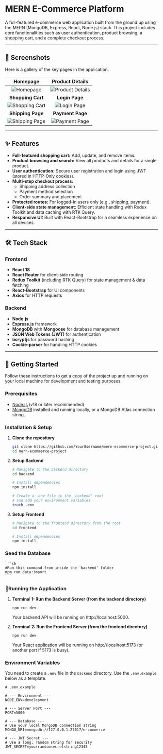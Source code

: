 # MERN E-Commerce Platform

A full-featured e-commerce web application built from the ground up using the MERN (MongoDB, Express, React, Node.js) stack. This project includes core functionalities such as user authentication, product browsing, a shopping cart, and a complete checkout process.

---

## 📸 Screenshots

Here is a gallery of the key pages in the application.

| Homepage | Product Details |
| :---: | :---: |
| ![Homepage](screenshots/homepage.png) | ![Product Details](screenshots/product-page.png) |
| **Shopping Cart** | **Login Page** |
| ![Shopping Cart](screenshots/cart-page.png) | ![Login Page](screenshots/login-page.png) |
| **Shipping Page** | **Payment Page** |
| ![Shipping Page](screenshots/shipping-page.png) | ![Payment Page](screenshots/payment-page.png) |


---

## ✨ Features

- **Full-featured shopping cart:** Add, update, and remove items.
- **Product browsing and search:** View all products and details for a single product.
- **User authentication:** Secure user registration and login using JWT (stored in HTTP-Only cookies).
- **Multi-step checkout process:**
  - Shipping address collection
  - Payment method selection
  - Order summary and placement
- **Protected routes:** For logged-in users only (e.g., shipping, payment).
- **Client-side state management:** Efficient state handling with Redux Toolkit and data caching with RTK Query.
- **Responsive UI:** Built with React-Bootstrap for a seamless experience on all devices.

---

## 🛠️ Tech Stack

### Frontend
- **React 18**
- **React Router** for client-side routing
- **Redux Toolkit** (including RTK Query) for state management & data fetching
- **React-Bootstrap** for UI components
- **Axios** for HTTP requests

### Backend
- **Node.js**
- **Express.js** framework
- **MongoDB** with **Mongoose** for database management
- **JSON Web Tokens (JWT)** for authentication
- **bcryptjs** for password hashing
- **Cookie-parser** for handling HTTP cookies

---

## 🚀 Getting Started

Follow these instructions to get a copy of the project up and running on your local machine for development and testing purposes.

### Prerequisites

- [Node.js](https://nodejs.org/en/) (v18 or later recommended)
- [MongoDB](https://www.mongodb.com/try/download/community) installed and running locally, or a MongoDB Atlas connection string.

### Installation & Setup

1.  **Clone the repository**
    ```sh
    git clone https://github.com/YourUsername/mern-ecommerce-project.git
    cd mern-ecommerce-project
    ```

2.  **Setup Backend**
    ```sh
    # Navigate to the backend directory
    cd backend

    # Install dependencies
    npm install

    # Create a .env file in the 'backend' root
    # and add your environment variables
    touch .env
    ```

3.  **Setup Frontend**
    ```sh
    # Navigate to the frontend directory from the root
    cd frontend

    # Install dependencies
    npm install
    ```
### Seed the Database
    ```sh
    #Run this command from inside the 'backend' folder
    npm run data:import
    ```

### 🚀Running the Application

1.  **Terminal 1: Run the Backend Server (from the backend directory)**

    ```sh
    npm run dev
    ```
    Your backend API will be running on http://localhost:5000.


2.  **Terminal 2: Run the Frontend Server (from the frontend directory)**

    ```sh
    npm run dev
    ```
    Your React application will be running on http://localhost:5173 (or another port if 5173 is busy).

### Environment Variables

You need to create a `.env` file in the `backend` directory. Use the `.env.example` below as a template.

```env
# .env.example

# --- Environment ---
NODE_ENV=development

# --- Server Port ---
PORT=5000

# --- Database ---
# Use your local MongoDB connection string
MONGO_URI=mongodb://127.0.0.1:27017/e-commerce

# --- JWT Secret ---
# Use a long, random string for security
JWT_SECRET=yourrandomsecretstring12345

